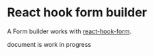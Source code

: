 # React hook form builder

A Form builder works with [react-hook-form](https://react-hook-form.com/).

document is work in progress
